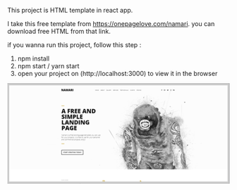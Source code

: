 This project is HTML template in react app.

I take this free template from https://onepagelove.com/namari.
you can download free HTML from that link.

if you wanna run this project, follow this step :

1. npm install
2. npm start / yarn start
3. open your project on (http://localhost:3000) to view it in the browser

![alt text](https://raw.githubusercontent.com/diahputrilestari/namari-react/master/public/images/Capture.PNG)